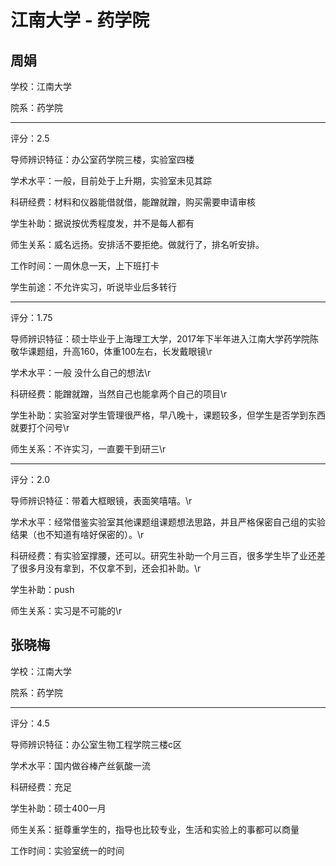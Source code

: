 # 江南大学 - 药学院

## 周娟

学校：江南大学

院系：药学院

* * *

评分：2.5

导师辨识特征：办公室药学院三楼，实验室四楼

学术水平：一般，目前处于上升期，实验室未见其踪

科研经费：材料和仪器能借就借，能蹭就蹭，购买需要申请审核

学生补助：据说按优秀程度发，并不是每人都有

师生关系：威名远扬。安排活不要拒绝。做就行了，排名听安排。

工作时间：一周休息一天，上下班打卡

学生前途：不允许实习，听说毕业后多转行

* * *

评分：1.75

导师辨识特征：硕士毕业于上海理工大学，2017年下半年进入江南大学药学院陈敬华课题组，升高160，体重100左右，长发戴眼镜\r

学术水平：一般 没什么自己的想法\r

科研经费：能蹭就蹭，当然自己也能拿两个自己的项目\r

学生补助：实验室对学生管理很严格，早八晚十，课题较多，但学生是否学到东西就要打个问号\r

师生关系：不许实习，一直要干到研三\r

* * *

评分：2.0

导师辨识特征：带着大框眼镜，表面笑嘻嘻。\r

学术水平：经常借鉴实验室其他课题组课题想法思路，并且严格保密自己组的实验结果（也不知道有啥好保密的）。\r

科研经费：有实验室撑腰，还可以。研究生补助一个月三百，很多学生毕了业还差了很多月没有拿到，不仅拿不到，还会扣补助。\r

学生补助：push

师生关系：实习是不可能的\r

## 张晓梅

学校：江南大学

院系：药学院

* * *

评分：4.5

导师辨识特征：办公室生物工程学院三楼c区

学术水平：国内做谷棒产丝氨酸一流

科研经费：充足

学生补助：硕士400一月

师生关系：挺尊重学生的，指导也比较专业，生活和实验上的事都可以商量

工作时间：实验室统一的时间